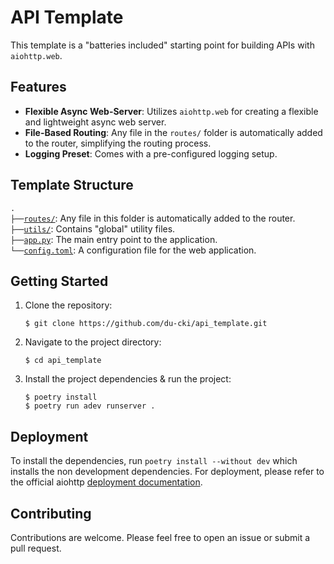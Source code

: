 # API Template

This template is a "batteries included" starting point for building APIs with `aiohttp.web`.

## Features

- **Flexible Async Web-Server**: Utilizes `aiohttp.web` for creating a flexible and lightweight async web server.
- **File-Based Routing**: Any file in the `routes/` folder is automatically added to the router, simplifying the routing process.
- **Logging Preset**: Comes with a pre-configured logging setup.

## Template Structure

`.`<br>
`├──`[`routes/`](routes): Any file in this folder is automatically added to the router.<br>
`├──`[`utils/`](utils): Contains "global" utility files.<br>
`├──`[`app.py`](./app.py): The main entry point to the application.<br>
`└──`[`config.toml`](./config.toml): A configuration file for the web application.<br>

## Getting Started

1. Clone the repository:
   ```
   $ git clone https://github.com/du-cki/api_template.git
   ```
2. Navigate to the project directory:
   ```
   $ cd api_template
   ```
3. Install the project dependencies & run the project:
   ```
   $ poetry install
   $ poetry run adev runserver .
   ```

## Deployment

To install the dependencies, run `poetry install --without dev` which installs the non development dependencies. For deployment, please refer to the official aiohttp [deployment documentation](https://docs.aiohttp.org/en/stable/deployment.html).

## Contributing

Contributions are welcome. Please feel free to open an issue or submit a pull request.
